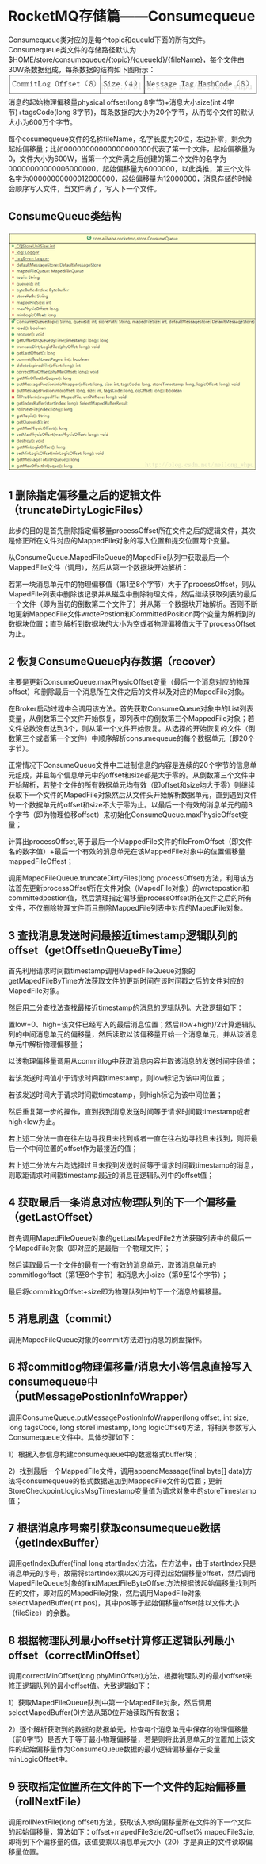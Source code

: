 # RocketMQ存储篇——Consumequeue

Consumequeue类对应的是每个topic和queuId下面的所有文件。Consumequeue类文件的存储路径默认为$HOME/store/consumequeue/{topic}/{queueId}/{fileName}，每个文件由30W条数据组成，每条数据的结构如下图所示：![这里写图片描述](mdpic/6.png) 
消息的起始物理偏移量physical offset(long 8字节)+消息大小size(int 4字节)+tagsCode(long 8字节)，每条数据的大小为20个字节，从而每个文件的默认大小为600万个字节。

每个cosumequeue文件的名称fileName，名字长度为20位，左边补零，剩余为起始偏移量；比如00000000000000000000代表了第一个文件，起始偏移量为0，文件大小为600W，当第一个文件满之后创建的第二个文件的名字为00000000000006000000，起始偏移量为6000000，以此类推，第三个文件名字为00000000000012000000，起始偏移量为12000000，消息存储的时候会顺序写入文件，当文件满了，写入下一个文件。

## ConsumeQueue类结构

![这里写图片描述](mdpic/7.png)

## 1 删除指定偏移量之后的逻辑文件（truncateDirtyLogicFiles）

此步的目的是首先删除指定偏移量processOffset所在文件之后的逻辑文件，其次是修正所在文件对应的MappedFile对象的写入位置和提交位置两个变量。

从ConsumeQueue.MapedFileQueue的MapedFile队列中获取最后一个MappedFile文件（调用），然后从第一个数据块开始解析：

若第一块消息单元中的物理偏移值（第1至8个字节）大于了processOffset，则从MapedFile列表中删除该记录并从磁盘中删除物理文件，然后继续获取列表的最后一个文件（即为当初的倒数第二个文件了）并从第一个数据块开始解析。否则不断地更新MappedFile文件wrotePostion和CommittedPosition两个变量为解析到的数据块位置；直到解析到数据块的大小为空或者物理偏移值大于了processOffset为止。

## 2 恢复ConsumeQueue内存数据（recover）

主要是更新ConsumeQueue.maxPhysicOffset变量（最后一个消息对应的物理offset）和删除最后一个消息所在文件之后的文件以及对应的MapedFile对象。

在Broker启动过程中会调用该方法。首先获取ConsumeQueue对象中的List<MappedFile>列表变量，从倒数第三个文件开始恢复，即列表中的倒数第三个MappedFile对象；若文件总数没有达到3个，则从第一个文件开始恢复。从选择的开始恢复的文件（倒数第三个或者第一个文件）中顺序解析consumequeue的每个数据单元（即20个字节）。

正常情况下ConsumeQueue文件中二进制信息的内容是连续的20个字节的信息单元组成，并且每个信息单元中的offset和size都是大于零的。从倒数第三个文件中开始解析，若整个文件的所有数据单元均有效（即offset和size均大于零）则继续获取下一个文件的MapedFile对象然后从文件头开始解析数据单元，直到遇到文件的一个数据单元的offset和size不大于零为止。以最后一个有效的消息单元的前8个字节（即为物理位移offset）来初始化ConsumeQueue.maxPhysicOffset变量；

计算出processOffset,等于最后一个MappedFile文件的fileFromOffset（即文件名的数字值）+最后一个有效的消息单元在该MappedFile对象中的位置偏移量mappedFileOffest；

调用MapedFileQueue.truncateDirtyFiles(long processOffset)方法，利用该方法首先更新processOffset所在文件对象（MapedFile对象）的wrotepostion和committedpostion值，然后清理指定偏移量processOffset所在文件之后的所有文件，不仅删除物理文件而且删除MappedFile列表中对应的MapedFile对象。

## 3 查找消息发送时间最接近timestamp逻辑队列的offset（getOffsetInQueueByTime）

首先利用请求时间戳timestamp调用MapedFileQueue对象的getMapedFileByTime方法获取文件的更新时间在该时间戳之后的文件对应的MapedFile对象。

然后用二分查找法查找最接近timestamp的消息的逻辑队列。大致逻辑如下：

置low=0、high=该文件已经写入的最后消息位置；然后(low+high)/2计算逻辑队列的中间消息单元的偏移量，然后读取以该偏移量开始一个消息单元，并从该消息单元中解析物理偏移量；

以该物理偏移量调用从commitlog中获取消息内容并取该消息的发送时间字段值；

若该发送时间值小于请求时间戳timestamp，则low标记为该中间位置；

若该发送时间大于请求时间戳timestamp，则high标记为该中间位置；

然后重复第一步的操作，直到找到消息发送时间等于请求时间戳timestamp或者high<low为止。

若上述二分法一直在往左边寻找且未找到或者一直在往右边寻找且未找到，则将最后一个中间位置的offset作为最接近的值；

若上述二分法左右均选择过且未找到发送时间等于请求时间戳timestamp的消息，则取距请求时间戳timestamp最近的消息在逻辑队列中的offset值；

## 4 获取最后一条消息对应物理队列的下一个偏移量（getLastOffset）

首先调用MapedFileQueue对象的getLastMapedFile2方法获取列表中的最后一个MapedFile对象（即对应的是最后一个物理文件）；

然后读取最后一个文件的最有一个有效的消息单元，取该消息单元的commitlogoffset（第1至8个字节）和消息大小size（第9至12个字节）；

最后将commitlogOffset+size即为物理队列中的下一个消息的偏移量。

## 5 消息刷盘（commit）

调用MapedFileQueue对象的commit方法进行消息的刷盘操作。

## 6 将commitlog物理偏移量/消息大小等信息直接写入consumequeue中（putMessagePostionInfoWrapper）

调用ConsumeQueue.putMessagePostionInfoWrapper(long offset, int size, long tagsCode, long storeTimestamp, long logicOffset)方法，将相关参数写入Consumequeue文件中。具体步骤如下：

1）根据入参信息构建consumequeue中的数据格式buffer块；

2）找到最后一个MappedFile文件，调用appendMessage(final byte[] data)方法将consumequeue的格式数据追加到MappedFile文件的后面；更新StoreCheckpoint.logicsMsgTimestamp变量值为请求对象中的storeTimestamp值；

## 7 根据消息序号索引获取consumequeue数据（getIndexBuffer）

调用getIndexBuffer(final long startIndex)方法，在方法中，由于startIndex只是消息单元的序号，故需将startIndex乘以20方可得到起始偏移量offset，然后调用MapedFileQueue对象的findMapedFileByteOffset方法根据该起始偏移量找到所在的文件，即对应的MapedFile对象，然后调用MapedFile对象selectMapedBuffer(int pos)，其中pos等于起始偏移量offset除以文件大小（fileSize）的余数。

## 8 根据物理队列最小offset计算修正逻辑队列最小offset（correctMinOffset）

调用correctMinOffset(long phyMinOffset)方法，根据物理队列的最小offset来修正逻辑队列的最小offset值。大致逻辑如下：

1）获取MapedFileQueue队列中第一个MapedFile对象，然后调用selectMapedBuffer(0)方法从第0位开始读取所有数据；

2）逐个解析获取到的数据的数据单元，检查每个消息单元中保存的物理偏移量（前8字节）是否大于等于最小物理偏移量，若是则将此消息单元的位置加上该文件的起始偏移量作为ConsumeQueue数据的最小逻辑偏移量存于变量minLogicOffset中。

## 9 获取指定位置所在文件的下一个文件的起始偏移量（rollNextFile）

调用rollNextFile(long offset)方法，获取该入参的偏移量所在文件的下一个文件的起始偏移量，算法如下：offset+mapedFileSzie/20-offset% mapedFileSzie,即得到下个偏移量的值，该值要乘以消息单元大小（20）才是真正的文件读取偏移量位置。